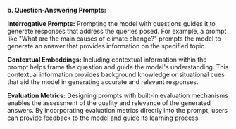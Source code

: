 
**b. Question-Answering Prompts:**

**Interrogative Prompts:** Prompting the model with questions guides it to generate responses that address the queries posed. For example, a prompt like "What are the main causes of climate change?" prompts the model to generate an answer that provides information on the specified topic.

**Contextual Embeddings:** Including contextual information within the prompt helps frame the question and guide the model's understanding. This contextual information provides background knowledge or situational cues that aid the model in generating accurate and relevant responses.

**Evaluation Metrics:** Designing prompts with built-in evaluation mechanisms enables the assessment of the quality and relevance of the generated answers. By incorporating evaluation metrics directly into the prompt, users can provide feedback to the model and guide its learning process.
